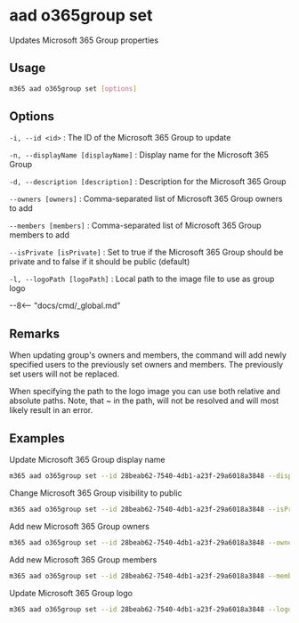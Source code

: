 # aad o365group set

Updates Microsoft 365 Group properties

## Usage

```sh
m365 aad o365group set [options]
```

## Options

`-i, --id <id>`
: The ID of the Microsoft 365 Group to update

`-n, --displayName [displayName]`
: Display name for the Microsoft 365 Group

`-d, --description [description]`
: Description for the Microsoft 365 Group

`--owners [owners]`
: Comma-separated list of Microsoft 365 Group owners to add

`--members [members]`
: Comma-separated list of Microsoft 365 Group members to add

`--isPrivate [isPrivate]`
: Set to true if the Microsoft 365 Group should be private and to false if it should be public (default)

`-l, --logoPath [logoPath]`
: Local path to the image file to use as group logo

--8<-- "docs/cmd/_global.md"

## Remarks

When updating group's owners and members, the command will add newly specified users to the previously set owners and members. The previously set users will not be replaced.

When specifying the path to the logo image you can use both relative and absolute paths. Note, that ~ in the path, will not be resolved and will most likely result in an error.

## Examples

Update Microsoft 365 Group display name

```sh
m365 aad o365group set --id 28beab62-7540-4db1-a23f-29a6018a3848 --displayName Finance
```

Change Microsoft 365 Group visibility to public

```sh
m365 aad o365group set --id 28beab62-7540-4db1-a23f-29a6018a3848 --isPrivate false
```

Add new Microsoft 365 Group owners

```sh
m365 aad o365group set --id 28beab62-7540-4db1-a23f-29a6018a3848 --owners "DebraB@contoso.onmicrosoft.com,DiegoS@contoso.onmicrosoft.com"
```

Add new Microsoft 365 Group members

```sh
m365 aad o365group set --id 28beab62-7540-4db1-a23f-29a6018a3848 --members "DebraB@contoso.onmicrosoft.com,DiegoS@contoso.onmicrosoft.com"
```

Update Microsoft 365 Group logo

```sh
m365 aad o365group set --id 28beab62-7540-4db1-a23f-29a6018a3848 --logoPath images/logo.png
```
